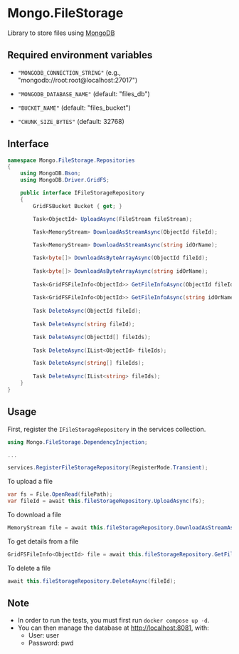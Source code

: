 # Mongo.FileStorage

Library to store files using [MongoDB](https://www.Mongo.com)

## Required environment variables

- `"MONGODB_CONNECTION_STRING"` (e.g., "mongodb://root:root@localhost:27017")

- `"MONGODB_DATABASE_NAME"` (default: "files_db")

- `"BUCKET_NAME"` (default: "files_bucket")

- `"CHUNK_SIZE_BYTES"` (default: 32768)

## Interface

```csharp
namespace Mongo.FileStorage.Repositories
{
    using MongoDB.Bson;
    using MongoDB.Driver.GridFS;

    public interface IFileStorageRepository
    {
        GridFSBucket Bucket { get; }

        Task<ObjectId> UploadAsync(FileStream fileStream);

        Task<MemoryStream> DownloadAsStreamAsync(ObjectId fileId);
        
        Task<MemoryStream> DownloadAsStreamAsync(string idOrName);

        Task<byte[]> DownloadAsByteArrayAsync(ObjectId fileId);
        
        Task<byte[]> DownloadAsByteArrayAsync(string idOrName);
        
        Task<GridFSFileInfo<ObjectId>> GetFileInfoAsync(ObjectId fileId);
        
        Task<GridFSFileInfo<ObjectId>> GetFileInfoAsync(string idOrName);
        
        Task DeleteAsync(ObjectId fileId);
        
        Task DeleteAsync(string fileId);

        Task DeleteAsync(ObjectId[] fileIds);
        
        Task DeleteAsync(IList<ObjectId> fileIds);

        Task DeleteAsync(string[] fileIds);
        
        Task DeleteAsync(IList<string> fileIds);
    }
}
```

## Usage

First, register the `IFileStorageRepository` in the services collection.

```csharp
using Mongo.FileStorage.DependencyInjection;

...

services.RegisterFileStorageRepository(RegisterMode.Transient);
````

To upload a file

```csharp
var fs = File.OpenRead(filePath);
var fileId = await this.fileStorageRepository.UploadAsync(fs);
```

To download a file

```csharp
MemoryStream file = await this.fileStorageRepository.DownloadAsStreamAsync(idOrName);
```

To get details from a file

```csharp
GridFSFileInfo<ObjectId> file = await this.fileStorageRepository.GetFileInfoAsync(idOrName);
```

To delete a file

```csharp
await this.fileStorageRepository.DeleteAsync(fileId);
````

## Note

- In order to run the tests, you must first run `docker compose up -d`.
- You can then manage the database at [http://localhost:8081](http://localhost:8081), with:
  - User: user
  - Password: pwd
